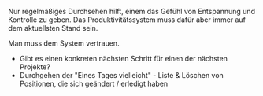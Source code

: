 Nur regelmäßiges Durchsehen hilft, einem das Gefühl von Entspannung und Kontrolle zu geben. Das Produktivitätssystem muss dafür aber immer auf dem aktuellsten Stand sein.

Man muss dem System vertrauen.
- Gibt es einen konkreten nächsten Schritt für einen der nächsten Projekte?
- Durchgehen der "Eines Tages vielleicht" - Liste & Löschen von Positionen, die sich geändert / erledigt haben